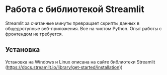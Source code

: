 # Работа с библиотекой Streamlit

Streamlit за считанные минуты превращает скрипты данных в общедоступные веб-приложения.
Все на чистом Python. Опыт работы с фронтендом не требуется.

## Установка
Установка на Windows и Linux описана на сайте библиотеки Streamlit (https://docs.streamlit.io/library/get-started/installation))
